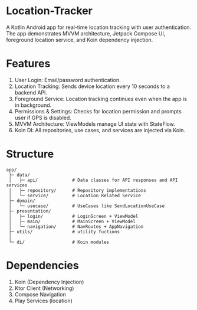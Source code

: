 # Location-Tracker
A Kotlin Android app for real-time location tracking with user authentication. The app demonstrates MVVM architecture, Jetpack Compose UI, foreground location service, and Koin dependency injection.

# Features
  1. User Login: Email/password authentication.
  2. Location Tracking: Sends device location every 10 seconds to a backend API.
  3. Foreground Service: Location tracking continues even when the app is in background.
  4. Permissions & Settings: Checks for location permission and prompts user if GPS is disabled.
  5. MVVM Architecture: ViewModels manage UI state with StateFlow.
  6. Koin DI: All repositories, use cases, and services are injected via Koin.

# Structure
```
app/
 ├─ data/
 │   ├─ api/             # Data classes for API responses and API services
 │   ├─ repository/      # Repository implementations
 │   └─ service/         # Location Related Service
 ├─ domain/
 │   └─ usecase/         # UseCases like SendLocationUseCase
 ├─ presentation/
 │   ├─ login/           # LoginScreen + ViewModel
 │   ├─ main/            # MainScreen + ViewModel
 │   └─ navigation/      # NavRoutes + AppNavigation
 ├─ utils/               # utility fuctions
 │   
 └─ di/                  # Koin modules
```
# Dependencies
  1. Koin (Dependency Injection)
  2. Ktor Client (Networking)
  3. Compose Navigation
  4. Play Services (location)
